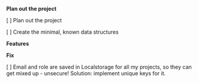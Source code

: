 **Plan out the project**


[ ] Plan out the project

[ ] Create the minimal, known data structures


**Features**


**Fix**

[ ] Email and role are saved in Localstorage for all my projects, so they can get mixed up - unsecure! Solution: implement unique keys for it.
